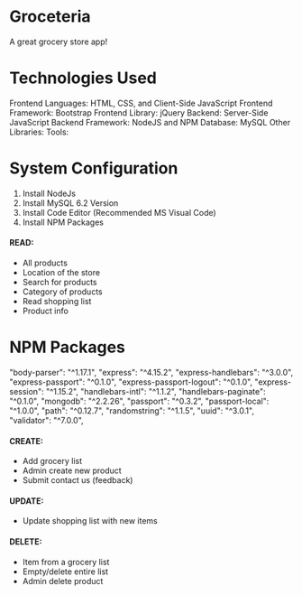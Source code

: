 # Groceteria

A great grocery store app!

# Technologies Used
Frontend Languages: HTML, CSS, and Client-Side JavaScript
Frontend Framework: Bootstrap
Frontend Library: jQuery
Backend: Server-Side JavaScript
Backend Framework: NodeJS and NPM
Database: MySQL
Other Libraries: 
Tools: 
# System Configuration
1. Install NodeJs 
2. Install MySQL 6.2  Version
3. Install Code Editor (Recommended MS Visual Code)
4. Install NPM Packages
#### READ:
- All products
- Location of the store
- Search for products
- Category of products
- Read shopping list
- Product info

# NPM Packages
"body-parser": "^1.17.1",
"express": "^4.15.2",
"express-handlebars": "^3.0.0",
"express-passport": "^0.1.0",
"express-passport-logout": "^0.1.0",
"express-session": "^1.15.2",
"handlebars-intl": "^1.1.2",
"handlebars-paginate": "^0.1.0",
"mongodb": "^2.2.26",
"passport": "^0.3.2",
"passport-local": "^1.0.0",
"path": "^0.12.7",
"randomstring": "^1.1.5",
"uuid": "^3.0.1",
"validator": "^7.0.0",


#### CREATE:
- Add grocery list
- Admin create new product
- Submit contact us (feedback)


#### UPDATE:
- Update shopping list with new items
 
#### DELETE:
- Item from a grocery list
- Empty/delete entire list
- Admin delete product